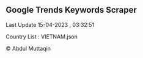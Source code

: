 

## Google Trends Keywords Scraper 
 
Last Update 15-04-2023 , 03:32:51

Country List :
VIETNAM.json



© Abdul Muttaqin 
